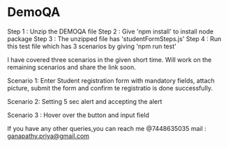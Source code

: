 # DemoQA

Step 1 : Unzip the DEMOQA file
Step 2 : Give 'npm install' to install node package 
Step 3 : The unzipped file has 'studentFormSteps.js'
Step 4 : Run this test file which has 3 scenarios by giving 'npm run test'


I have covered three scenarios in the given short time. Will work on the remaining scenarios and share the link soon. 

Scenario 1: Enter Student registration form with mandatory fields, attach picture, submit  the form and confirm te registratio is done successfully.

Scenario 2: Setting 5 sec alert and accepting the alert

Scenario 3 : Hover over the button and input field


        
If you have any other queries,you can reach me @7448635035
mail : ganapathy.priya@gmail.com
